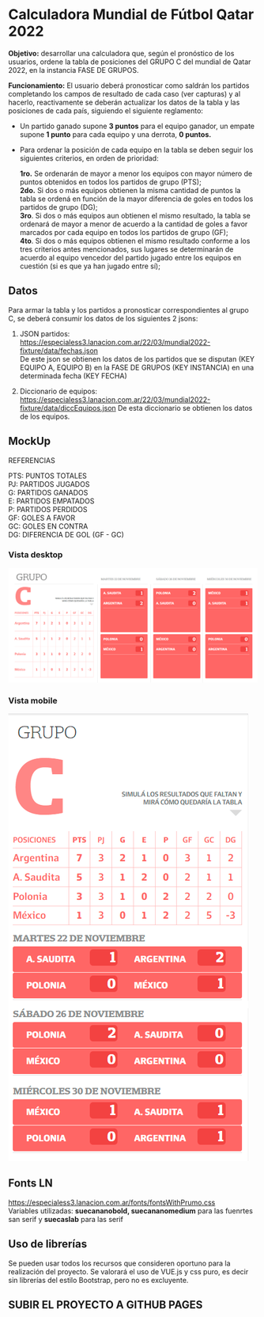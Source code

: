 # Calculadora Mundial de Fútbol Qatar 2022

**Objetivo:** desarrollar una calculadora que, según el pronóstico de los usuarios, ordene la tabla de posiciones del GRUPO C del mundial de Qatar 2022, en la instancia FASE DE GRUPOS.

**Funcionamiento:**
El usuario deberá pronosticar como saldrán los partidos completando los campos de resultado de cada caso (ver capturas) y al hacerlo, reactivamente se deberán actualizar los datos de la tabla y las posiciones de cada país, siguiendo el siguiente reglamento:

- Un partido ganado supone **3 puntos** para el equipo ganador, un empate supone **1 punto** para cada equipo y una derrota, **0 puntos.**

- Para ordenar la posición de cada equipo en la tabla se deben seguir los siguientes criterios, en orden de prioridad:

  **1ro.** Se ordenarán de mayor a menor los equipos con mayor número de puntos obtenidos en todos los partidos de grupo (PTS);  
   **2do.** Si dos o más equipos obtienen la misma cantidad de puntos la tabla se ordená en función de la mayor diferencia de goles en todos los partidos de grupo (DG);  
   **3ro**. Si dos o más equipos aun obtienen el mismo resultado, la tabla se ordenará de mayor a menor de acuerdo a la cantidad de goles a favor marcados por cada equipo en todos los partidos de grupo (GF);  
  **4to**. Si dos o más equipos obtienen el mismo resultado conforme a los tres criterios antes mencionados, sus lugares se determinarán de acuerdo al equipo vencedor del partido jugado entre los equipos en cuestión (si es que ya han jugado entre sí);

## Datos

Para armar la tabla y los partidos a pronosticar correspondientes al grupo C, se deberá consumir los datos de los siguientes 2 jsons:

1. JSON partidos: https://especialess3.lanacion.com.ar/22/03/mundial2022-fixture/data/fechas.json  
   De este json se obtienen los datos de los partidos que se disputan (KEY EQUIPO A, EQUIPO B) en la FASE DE GRUPOS (KEY INSTANCIA) en una determinada fecha (KEY FECHA)

2. Diccionario de equipos: https://especialess3.lanacion.com.ar/22/03/mundial2022-fixture/data/diccEquipos.json
   De esta diccionario se obtienen los datos de los equipos.

## MockUp

REFERENCIAS

PTS: PUNTOS TOTALES<br>
PJ: PARTIDOS JUGADOS<br>
G: PARTIDOS GANADOS<br>
E: PARTIDOS EMPATADOS<br>
P: PARTIDOS PERDIDOS<br>
GF: GOLES A FAVOR<br>
GC: GOLES EN CONTRA<br>
DG: DIFERENCIA DE GOL (GF - GC)

### Vista desktop

![](vista_desktop.png)

### Vista mobile

![](vista_mobile.png)

## Fonts LN

https://especialess3.lanacion.com.ar/fonts/fontsWithPrumo.css  
Variables utilizadas: **suecananobold, suecananomedium** para las fuenrtes san serif y **suecaslab** para las serif

## Uso de librerías
Se pueden usar todos los recursos que consideren oportuno para la realización del proyecto. 
Se valorará el uso de VUE.js y css puro, es decir sin librerías del estilo Bootstrap, pero no es excluyente.


## SUBIR EL PROYECTO A GITHUB PAGES
